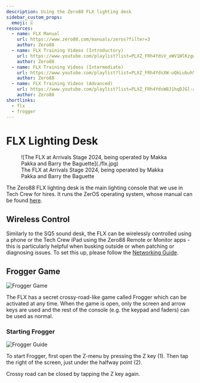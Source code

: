 ```yaml
---
description: Using the Zero88 FLX lighting desk
sidebar_custom_props:
  emoji: 🎚️
resources:
  - name: FLX Manual
    url: https://www.zero88.com/manuals/zeros?filter=3
    author: Zero88
  - name: FLX Training Videos (Introductory)
    url: https://www.youtube.com/playlist?list=PLXZ_FRh4YdsV_xWV1WlKzgwcTt5h5KNsA
    author: Zero88
  - name: FLX Training Videos (Intermediate)
    url: https://www.youtube.com/playlist?list=PLXZ_FRh4YdsXW-uQkLubuh5vm6RVU2a_d
    author: Zero88
  - name: FLX Training Videos (Advanced)
    url: https://www.youtube.com/playlist?list=PLXZ_FRh4YdsW8J1hqDJGl-aTE1GnHQYJq
    author: Zero88
shortlinks:
  - flx
  - frogger
---
```

# FLX Lighting Desk
<figure>
![The FLX at Arrivals Stage 2024, being operated by Makka Pakka and Barry the Baguette](./flx.jpg)
<figcaption>The FLX at Arrivals Stage 2024, being operated by Makka Pakka and Barry the Baguette</figcaption>
</figure>


The Zero88 FLX lighting desk is the main lighting console that we use in Tech Crew for hires. It runs the ZerOS 
operating system, whose manual can be found [here](https://www.zero88.com/manuals/zeros?filter=3).

## Wireless Control
Similarly to the SQ5 sound desk, the FLX can be wirelessly controlled using a phone or the Tech Crew iPad using the 
Zero88 Remote or Monitor apps - this is
particularly helpful when busking outside or when patching or diagnosing issues. To set this up, please follow the 
[Networking Guide](/wiki/disciplines/general/networking).

## Frogger Game
![Frogger Game](./frogger.jpg)

The FLX has a secret crossy-road-like game called Frogger which can be activated at any time. When the game is open, 
only the screen and arrow keys are used and the rest of the console (e.g. the keypad and faders) can be used as normal.

### Starting Frogger
![Frogger Guide](./frogger-guide.jpg)

To start Frogger, first open the Z-menu by pressing the Z key (1). Then tap the right of the screen, just under 
the halfway point (2).

Crossy road can be closed by tapping the Z key again.
